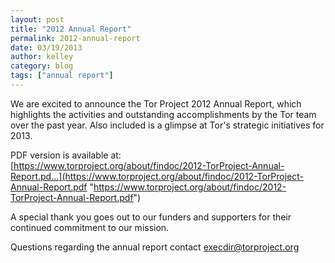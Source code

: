 ```yaml
---
layout: post
title: "2012 Annual Report"
permalink: 2012-annual-report
date: 03/19/2013
author: kelley
category: blog
tags: ["annual report"]
---
```


We are excited to announce the Tor Project 2012 Annual Report, which highlights the activities and outstanding accomplishments by the Tor team over the past year. Also included is a glimpse at Tor's strategic initiatives for 2013.

PDF version is available at:  
 [https://www.torproject.org/about/findoc/2012-TorProject-Annual-Report.pd...](https://www.torproject.org/about/findoc/2012-TorProject-Annual-Report.pdf "https://www.torproject.org/about/findoc/2012-TorProject-Annual-Report.pdf")

A special thank you goes out to our funders and supporters for their continued commitment to our mission.

Questions regarding the annual report contact [execdir@torproject.org](mailto:execdir@torproject.org)

